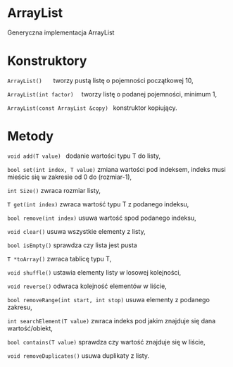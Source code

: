 # ArrayList
Generyczna implementacja ArrayList

# Konstruktory
`
ArrayList()   
`    tworzy pustą listę o pojemności początkowej 10,

`
ArrayList(int factor)  
` 
 tworzy listę o podanej pojemności, minimum 1, <br>
 
 `
ArrayList(const ArrayList &copy) 
` 
 konstruktor kopiujący.

# Metody 

 `
void add(T value) 
` 
 dodanie wartości typu T do listy,
 
  `
bool set(int index, T value)
` 
zmiana wartości pod indeksem, indeks musi mieścic się w zakresie od 0 do (rozmiar-1),

 `
int Size()
` 
zwraca rozmiar listy,

 `
T get(int index)
` 
zwraca wartość typu T z podanego indeksu,

 `
bool remove(int index)
` 
usuwa wartość spod podanego indeksu,

 `
void clear()
` 
usuwa wszystkie elementy z listy,

 `
bool isEmpty()
` 
sprawdza czy lista jest pusta

 `
T *toArray()
` 
zwraca tablicę typu T,

 `
void shuffle()
` 
ustawia elementy listy w losowej kolejności,

`
void reverse()
` 
odwraca kolejność elementów w liście,

`
bool removeRange(int start, int stop)
` 
usuwa elementy z podanego zakresu,

`
int searchElement(T value)
` 
zwraca indeks pod jakim znajduje się dana wartość/obiekt,

`
bool contains(T value)
` 
sprawdza czy wartość znajduje się w liście,

`
void removeDuplicates()
` 
usuwa duplikaty z listy.

